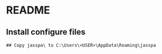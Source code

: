 README
======

## Install configure files

    ## Copy jasspa\ to C:\Users\<USER>\AppData\Roaming\jasspa
